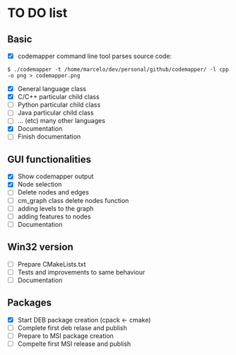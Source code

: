 # TO DO list

## Basic

- [x] codemapper command line tool parses source code: 
```
$ ./codemapper -t /home/marcelo/dev/personal/github/codemapper/ -l cpp -o png > codemapper.png
```
- [x] General language class 
- [x] C/C++ particular child class
- [ ] Python particular child class
- [ ] Java particular child class
- [ ] ... (etc) many other languages
- [x] Documentation
- [ ] Finish documentation

## GUI functionalities

- [x] Show codemapper output
- [x] Node selection
- [ ] Delete nodes and edges
- [ ] cm_graph class delete nodes function
- [ ] adding levels to the graph
- [ ] adding features to nodes
- [ ] Documentation

## Win32 version

- [ ] Prepare CMakeLists.txt
- [ ] Tests and improvements to same behaviour
- [ ] Documentation

## Packages 

- [x] Start DEB package creation (cpack <- cmake)
- [ ] Complete first deb relase and publish
- [ ] Prepare to MSI package creation
- [ ] Compelte first MSI release and publish

